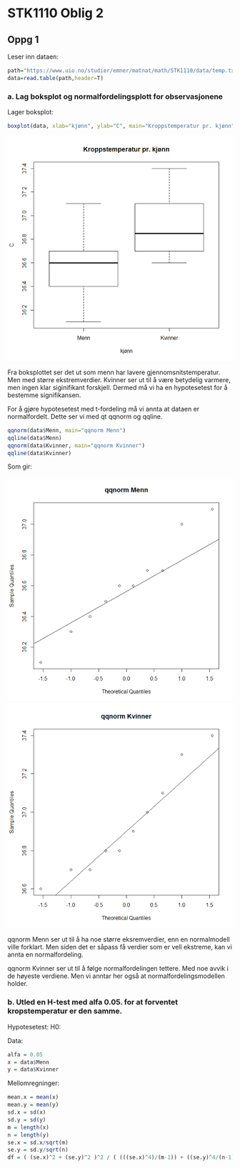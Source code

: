 # STK1110 Oblig 2

## Oppg 1

Leser inn dataen:

```R
path="https://www.uio.no/studier/emner/matnat/math/STK1110/data/temp.txt"
data=read.table(path,header=T)
```

### a. Lag boksplot og normalfordelingsplott for observasjonene

Lager boksplot:

```R
boxplot(data, xlab="kjønn", ylab="C", main="Kroppstemperatur pr. kjønn")
```

![foo](static/box_kvinner_menn.png)

Fra boksplottet ser det ut som menn har lavere gjennomsnitstemperatur. Men med større ekstremverdier. Kvinner ser ut til å være betydelig varmere, men ingen klar siginifikant forskjell. Dermed må vi ha en hypotesetest for å bestemme signifikansen.

For å gjøre hypotesetest med t-fordeling må vi annta at dataen er normalfordelt. Dette ser vi med qt qqnorm og qqline.

```R
qqnorm(data$Menn, main="qqnorm Menn")
qqline(data$Menn)
qqnorm(data$Kvinner, main="qqnorm Kvinner")
qqline(data$Kvinner)
```

Som gir:

![foo](static/qqnorm_menn.png)
![foo](static/qqnorm_kvinner.png)

qqnorm Menn ser ut til å ha noe større eksremverdier, enn en normalmodell ville forklart. Men siden det er såpass få verdier som er vell ekstreme, kan vi annta en normalfordeling.

qqnorm Kvinner ser ut til å følge normalfordelingen tettere. Med noe avvik i de høyeste verdiene. Men vi anntar her også at normalfordelingsmodellen holder.

### b. Utled en H-test med alfa 0.05. for at forventet kropstemperatur er den samme.
Hypotesetest:
H0: 

Data:

```R
alfa = 0.05
x = data$Menn
y = data$Kvinner
```

Mellomregninger:

```R
mean.x = mean(x)
mean.y = mean(y)
sd.x = sd(x)
sd.y = sd(y)
m = length(x)
n = length(y)
se.x = sd.x/sqrt(m)
se.y = sd.y/sqrt(n)
df = ( (se.x)^2 + (se.y)^2 )^2 / ( (((se.x)^4)/(m-1)) + ((se.y)^4/(n-1)) )
```
